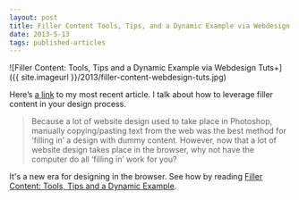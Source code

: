 ```yaml
---
layout: post
title: Filler Content Tools, Tips, and a Dynamic Example via Webdesign Tuts+
date: 2013-5-13
tags: published-articles
---
```


![Filler Content: Tools, Tips and a Dynamic Example via Webdesign Tuts+]({{ site.imageurl }}/2013/filler-content-webdesign-tuts.jpg)

Here’s [a link][1] to my most recent article. I talk about how to leverage filler content in your design process.

> Because a lot of website design used to take place in Photoshop, manually copying/pasting text from the web was the best method for ‘filling in’ a design with dummy content. However, now that a lot of website design takes place in the browser, why not have the computer do all ‘filling in’ work for you?

It's a new era for designing in the browser. See how by reading [Filler Content: Tools, Tips and a Dynamic Example][1].


[1]: http://webdesign.tutsplus.com/tutorials/htmlcss-tutorials/filler-content-tools-tips-and-a-dynamic-example/
